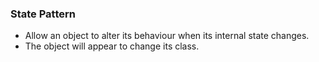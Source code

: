 ### State Pattern

- Allow an object to alter its behaviour when its internal state changes.
- The object will appear to change its class.